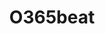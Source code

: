 ---
title: O365beat
project-url: https://github.com/counteractive/o365beat
logo:
  logofile: office-365.svg
  orientation: horizontal
data-source: Office 365
shipping-tags:
  - azure
---